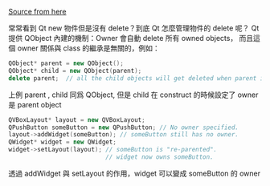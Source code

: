 [Source from here](https://stackoverflow.com/questions/2491707/memory-management-in-qt/2491976#2491976)

常常看到 Qt new 物件但是沒有 delete？到底 Qt 怎麼管理物件的 delete 呢？
Qt 提供 QObject 內建的機制：Owner 會自動 delete 所有 owned objects， 而且這個 owner 關係與 class 的繼承是無關的，例如：

```cpp
QObject* parent = new QObject();
QObject* child = new QObject(parent);
delete parent;  // all the child objects will get deleted when parent is deleted
```

上例 parent , child 同爲 QObject, 但是 child 在 construct 的時候設定了 owner 是 parent object


```cpp
QVBoxLayout* layout = new QVBoxLayout;
QPushButton someButton = new QPushButton; // No owner specified.
layout->addWidget(someButton); // someButton still has no owner.
QWidget* widget = new QWidget;
widget->setLayout(layout); // someButton is "re-parented".
                           // widget now owns someButton.
```

透過 addWidget 與 setLayout 的作用，widget 可以變成 someButton 的 owner 